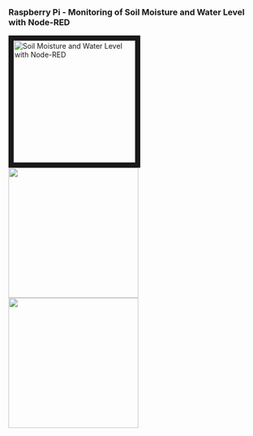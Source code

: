 <h3>Raspberry Pi - Monitoring of Soil Moisture and Water Level with Node-RED</h3>

<a href="http://www.youtube.com/watch?feature=player_embedded&v=https://www.youtube.com/watch?v=gJo88YZkhzc" target="_blank">
 <img src="https://user-images.githubusercontent.com/36192933/50359054-9ca91400-055b-11e9-8fec-97554af46a1f.jpg" alt="Soil Moisture and Water Level with Node-RED" width="240" border="10" />
</a>

<img src="https://user-images.githubusercontent.com/36192933/50359054-9ca91400-055b-11e9-8fec-97554af46a1f.jpg" width="256">
<img src="https://user-images.githubusercontent.com/36192933/50359166-150fd500-055c-11e9-93ad-22486ed01680.png" width="256">
